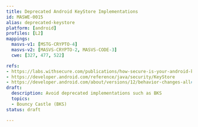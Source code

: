 ```yaml
---
title: Deprecated Android KeyStore Implementations
id: MASWE-0015
alias: deprecated-keystore
platform: [android]
profiles: [L2]
mappings:
  masvs-v1: [MSTG-CRYPTO-4]
  masvs-v2: [MASVS-CRYPTO-2, MASVS-CODE-3]
  cwe: [327, 477, 522]

refs:
- https://labs.withsecure.com/publications/how-secure-is-your-android-keystore-authentication
- https://developer.android.com/reference/java/security/KeyStore
- https://developer.android.com/about/versions/12/behavior-changes-all#bouncy-castle
draft:
  description: Avoid deprecated implementations such as BKS
  topics:
  - Bouncy Castle (BKS)
status: draft

---
```


